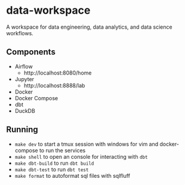 # data-workspace

A workspace for data engineering, data analytics, and data science workflows.

## Components

- Airflow
  - http://localhost:8080/home
- Jupyter
  - http://localhost:8888/lab
- Docker
- Docker Compose
- dbt
- DuckDB

## Running

- `make dev` to start a tmux session with windows for vim and docker-compose to run the services
- `make shell` to open an console for interacting with `dbt`
- `make dbt-build` to run `dbt build`
- `make dbt-test` to run `dbt test`
- `make format` to autoformat sql files with sqlfluff
